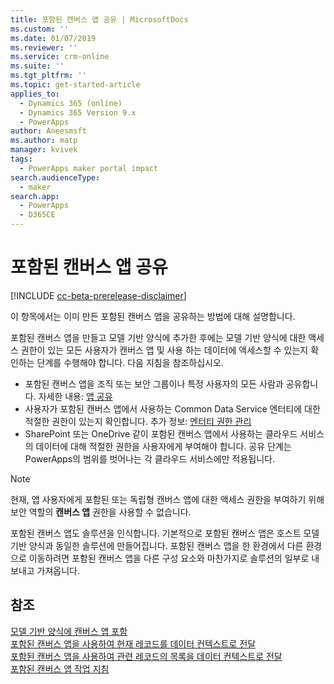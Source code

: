```yaml
---
title: 포함된 캔버스 앱 공유 | MicrosoftDocs
ms.custom: ''
ms.date: 01/07/2019
ms.reviewer: ''
ms.service: crm-online
ms.suite: ''
ms.tgt_pltfrm: ''
ms.topic: get-started-article
applies_to:
  - Dynamics 365 (online)
  - Dynamics 365 Version 9.x
  - PowerApps
author: Aneesmsft
ms.author: matp
manager: kvivek
tags:
  - PowerApps maker portal impact
search.audienceType:
  - maker
search.app:
  - PowerApps
  - D365CE
---
```


# <a name="share-an-embedded-canvas-app"></a>포함된 캔버스 앱 공유
[!INCLUDE [cc-beta-prerelease-disclaimer](../../includes/cc-beta-prerelease-disclaimer.md)]

이 항목에서는 이미 만든 포함된 캔버스 앱을 공유하는 방법에 대해 설명합니다.

포함된 캔버스 앱을 만들고 모델 기반 양식에 추가한 후에는 모델 기반 양식에 대한 액세스 권한이 있는 모든 사용자가 캔버스 앱 및 사용 하는 데이터에 액세스할 수 있는지 확인하는 단계를 수행해야 합니다. 다음 지침을 참조하십시오.
-   포함된 캔버스 앱을 조직 또는 보안 그룹이나 특정 사용자의 모든 사람과 공유합니다. 자세한 내용: [앱 공유](../canvas-apps/share-app.md#share-an-app)
-   사용자가 포함된 캔버스 앱에서 사용하는 Common Data Service 엔터티에 대한 적절한 권한이 있는지 확인합니다. 추가 정보: [엔터티 권한 관리](../canvas-apps/share-app.md#manage-entity-permissions)
-   SharePoint 또는 OneDrive 같이 포함된 캔버스 앱에서 사용하는 클라우드 서비스의 데이터에 대해 적절한 권한을 사용자에게 부여해야 합니다. 공유 단계는 PowerApps의 범위를 벗어나는 각 클라우드 서비스에만 적용됩니다.

> [!NOTE]
> 현재, 앱 사용자에게 포함된 또는 독립형 캔버스 앱에 대한 액세스 권한을 부여하기 위해 보안 역할의 **캔버스 앱** 권한을 사용할 수 없습니다.

포함된 캔버스 앱도 솔루션을 인식합니다. 기본적으로 포함된 캔버스 앱은 호스트 모델 기반 양식과 동일한 솔루션에 만들어집니다. 포함된 캔버스 앱을 한 환경에서 다른 환경으로 이동하려면 포함된 캔버스 앱을 다른 구성 요소와 마찬가지로 솔루션의 일부로 내보내고 가져옵니다.

## <a name="see-also"></a>참조
[모델 기반 양식에 캔버스 앱 포함](embed-canvas-app-in-form.md) <br />
[포함된 캔버스 앱을 사용하여 현재 레코드를 데이터 컨텍스트로 전달](pass-current-embedded-canvas-app.md) <br />
[포함된 캔버스 앱을 사용하여 관련 레코드의 목록을 데이터 컨텍스트로 전달](pass-related-embedded-canvas-app.md) <br />
[포함된 캔버스 앱 작업 지침](embedded-canvas-app-guidelines.md)
